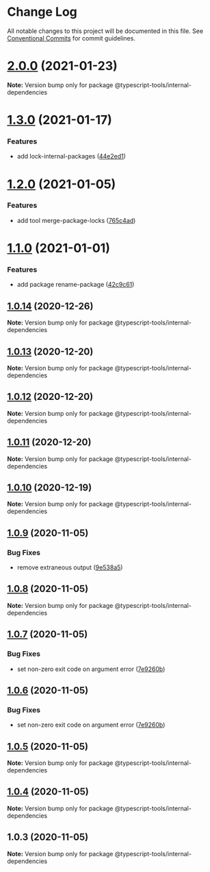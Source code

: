 # Change Log

All notable changes to this project will be documented in this file.
See [Conventional Commits](https://conventionalcommits.org) for commit guidelines.

# [2.0.0](https://github.com/typescript-tools/typescript-tools/compare/@typescript-tools/internal-dependencies@1.3.0...@typescript-tools/internal-dependencies@2.0.0) (2021-01-23)

**Note:** Version bump only for package @typescript-tools/internal-dependencies





# [1.3.0](https://github.com/typescript-tools/typescript-tools/compare/@typescript-tools/internal-dependencies@1.2.0...@typescript-tools/internal-dependencies@1.3.0) (2021-01-17)


### Features

* add lock-internal-packages ([44e2ed1](https://github.com/typescript-tools/typescript-tools/commit/44e2ed1cebba3a02e48ca5c6bd9c67aa21b178ed))





# [1.2.0](https://github.com/typescript-tools/typescript-tools/compare/@typescript-tools/internal-dependencies@1.1.0...@typescript-tools/internal-dependencies@1.2.0) (2021-01-05)


### Features

* add tool merge-package-locks ([765c4ad](https://github.com/typescript-tools/typescript-tools/commit/765c4ad9de6e7a752f68332d896b5eb5c564109d))





# [1.1.0](https://github.com/typescript-tools/typescript-tools/compare/@typescript-tools/internal-dependencies@1.0.14...@typescript-tools/internal-dependencies@1.1.0) (2021-01-01)


### Features

* add package rename-package ([42c9c61](https://github.com/typescript-tools/typescript-tools/commit/42c9c61524dc58244a64bf01699dbc737504a111))





## [1.0.14](https://github.com/typescript-tools/typescript-tools/compare/@typescript-tools/internal-dependencies@1.0.13...@typescript-tools/internal-dependencies@1.0.14) (2020-12-26)

**Note:** Version bump only for package @typescript-tools/internal-dependencies





## [1.0.13](https://github.com/typescript-tools/typescript-tools/compare/@typescript-tools/internal-dependencies@1.0.12...@typescript-tools/internal-dependencies@1.0.13) (2020-12-20)

**Note:** Version bump only for package @typescript-tools/internal-dependencies





## [1.0.12](https://github.com/typescript-tools/typescript-tools/compare/@typescript-tools/internal-dependencies@1.0.11...@typescript-tools/internal-dependencies@1.0.12) (2020-12-20)

**Note:** Version bump only for package @typescript-tools/internal-dependencies





## [1.0.11](https://github.com/typescript-tools/typescript-tools/compare/@typescript-tools/internal-dependencies@1.0.10...@typescript-tools/internal-dependencies@1.0.11) (2020-12-20)

**Note:** Version bump only for package @typescript-tools/internal-dependencies





## [1.0.10](https://github.com/typescript-tools/typescript-tools/compare/@typescript-tools/internal-dependencies@1.0.9...@typescript-tools/internal-dependencies@1.0.10) (2020-12-19)

**Note:** Version bump only for package @typescript-tools/internal-dependencies





## [1.0.9](https://github.com/typescript-tools/typescript-tools/compare/@typescript-tools/internal-dependencies@1.0.8...@typescript-tools/internal-dependencies@1.0.9) (2020-11-05)


### Bug Fixes

* remove extraneous output ([9e538a5](https://github.com/typescript-tools/typescript-tools/commit/9e538a57f6d86e9e6eb8f04c3a6c1fc024b24271))





## [1.0.8](https://github.com/typescript-tools/typescript-tools/compare/@typescript-tools/internal-dependencies@1.0.7...@typescript-tools/internal-dependencies@1.0.8) (2020-11-05)

**Note:** Version bump only for package @typescript-tools/internal-dependencies





## [1.0.7](https://github.com/typescript-tools/typescript-tools/compare/@typescript-tools/internal-dependencies@1.0.5...@typescript-tools/internal-dependencies@1.0.7) (2020-11-05)


### Bug Fixes

* set non-zero exit code on argument error ([7e9260b](https://github.com/typescript-tools/typescript-tools/commit/7e9260b3bcf023aaab9d35468a363edfeb151529))





## [1.0.6](https://github.com/typescript-tools/typescript-tools/compare/@typescript-tools/internal-dependencies@1.0.5...@typescript-tools/internal-dependencies@1.0.6) (2020-11-05)


### Bug Fixes

* set non-zero exit code on argument error ([7e9260b](https://github.com/typescript-tools/typescript-tools/commit/7e9260b3bcf023aaab9d35468a363edfeb151529))





## [1.0.5](https://github.com/typescript-tools/typescript-tools/compare/@typescript-tools/internal-dependencies@1.0.4...@typescript-tools/internal-dependencies@1.0.5) (2020-11-05)

**Note:** Version bump only for package @typescript-tools/internal-dependencies





## [1.0.4](https://github.com/typescript-tools/typescript-tools/compare/@typescript-tools/internal-dependencies@1.0.3...@typescript-tools/internal-dependencies@1.0.4) (2020-11-05)

**Note:** Version bump only for package @typescript-tools/internal-dependencies





## 1.0.3 (2020-11-05)

**Note:** Version bump only for package @typescript-tools/internal-dependencies
